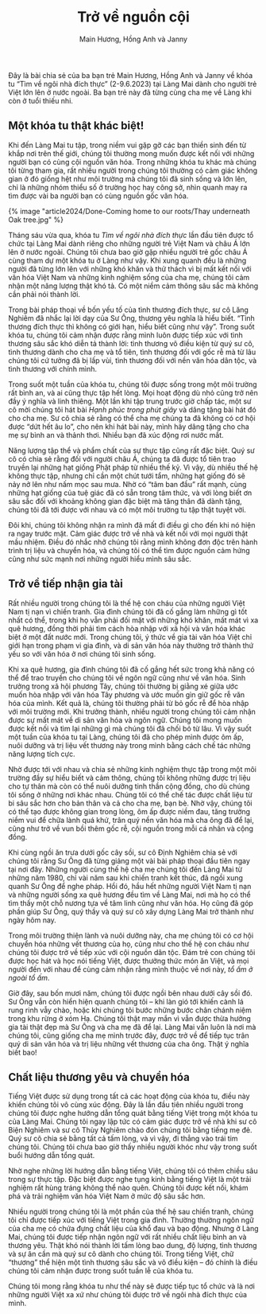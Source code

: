 ﻿---
title: Trở về nguồn cội
author: Main Hương, Hồng Anh và Janny
---

<p class="editors-preface">Đây là bài chia sẻ của ba bạn trẻ Main Hương, Hồng Anh và Janny về khóa tu “Tìm về ngôi nhà đích thực” (2-9.6.2023) tại Làng Mai dành cho người trẻ Việt lớn lên ở nước ngoài. Ba bạn trẻ này đã từng cùng cha mẹ về Làng khi còn ở tuổi thiếu nhi.</p>

## Một khóa tu thật khác biệt!

Khi đến Làng Mai tu tập, trong niềm vui gặp gỡ các bạn thiền sinh đến từ khắp nơi trên thế giới, chúng tôi thường mong muốn được kết nối với những người bạn có cùng cội nguồn văn hóa. Trong những khóa tu khác mà chúng tôi từng tham gia, rất nhiều người trong chúng tôi thường có cảm giác không gian ở đó giống hệt như môi trường mà chúng tôi đã sinh sống và lớn lên, chỉ là những nhóm thiểu số ở trường học hay công sở, nhìn quanh may ra tìm được vài ba người bạn có cùng nguồn gốc văn hóa.

{% image "article2024/Done-Coming home to our roots/Thay underneath Oak tree.jpg" %}

Tháng sáu vừa qua, khóa tu *Tìm về ngôi nhà đích thực* lần đầu tiên được tổ chức tại Làng Mai dành riêng cho những người trẻ Việt Nam và châu Á lớn lên ở nước ngoài. Chúng tôi chưa bao giờ gặp nhiều người trẻ gốc châu Á cùng tham dự một khóa tu ở Làng như vậy. Khi xung quanh đều là những người đã từng lớn lên với những khó khăn và thử thách vì bị mất kết nối với văn hóa Việt Nam và những kinh nghiệm sống của cha mẹ, chúng tôi cảm nhận một năng lượng thật khó tả. Có một niềm cảm thông sâu sắc mà không cần phải nói thành lời. 

Trong bài pháp thoại về bốn yếu tố của tình thương đích thực, sư cô Lăng Nghiêm đã nhắc lại lời dạy của Sư Ông, thương yêu nghĩa là hiểu biết. “Tình thương đích thực thì không có giới hạn, hiểu biết cũng như vậy”. Trong suốt khóa tu, chúng tôi cảm nhận được rằng mình luôn được tiếp xúc với tình thương sâu sắc khó diễn tả thành lời: tình thương vô điều kiện từ quý sư cô, tình thương dành cho cha mẹ và tổ tiên, tình thương đối với gốc rễ mà từ lâu chúng tôi cứ tưởng đã bị lấp vùi, tình thương đối với nền văn hóa dân tộc, và tình thương với chính mình.

Trong suốt một tuần của khóa tu, chúng tôi được sống trong một môi trường rất bình an, và ai cũng thực tập hết lòng. Mọi hoạt động dù nhỏ cũng trở nên đầy ý nghĩa và linh thiêng. Một lần khi tập trung trước giờ chấp tác, một sư cô mời chúng tôi hát bài *Hạnh phúc trong phút giây* và dâng tặng bài hát đó cho cha mẹ. Sư cô chia sẻ rằng có thể cha mẹ chúng ta đã không có cơ hội được “dứt hết âu lo”, cho nên khi hát bài này, mình hãy dâng tặng cho cha mẹ sự bình an và thảnh thơi. Nhiều bạn đã xúc động rơi nước mắt. 

Năng lượng tập thể và phẩm chất của sự thực tập cũng rất đặc biệt. Quý sư cô có chia sẻ rằng đối với người châu Á, chúng ta đã được tổ tiên trao truyền lại những hạt giống Phật pháp từ nhiều thế kỷ. Vì vậy, dù nhiều thế hệ không thực tập, nhưng chỉ cần một chút tưới tẩm, những hạt giống đó sẽ nảy nở lên như nấm mọc sau mưa. Nhờ có “tâm ban đầu” rất mạnh, cùng những hạt giống của tuệ giác đã có sẵn trong tâm thức, và với lòng biết ơn sâu sắc đối với khoảng không gian đặc biệt mà tăng thân đã dành tặng, chúng tôi đã tới được với nhau và có một môi trường tu tập thật tuyệt vời.

Đôi khi, chúng tôi không nhận ra mình đã mất đi điều gì cho đến khi nó hiện ra ngay trước mặt. Cảm giác được trở về nhà và kết nối với mọi người thật mầu nhiệm. Điều đó nhắc nhở chúng tôi rằng mình không đơn độc trên hành trình trị liệu và chuyển hóa, và chúng tôi có thể tìm được nguồn cảm hứng cũng như sức mạnh nơi những người hiểu mình sâu sắc.

## Trở về tiếp nhận gia tài

Rất nhiều người trong chúng tôi là thế hệ con cháu của những người Việt Nam tị nạn vì chiến tranh. Gia đình chúng tôi đã cố gắng làm những gì tốt nhất có thể, trong khi họ vẫn phải đối mặt với những khó khăn, mất mát vì xa quê hương, đồng thời phải tìm cách hòa nhập với xã hội và văn hóa khác biệt ở một đất nước mới. Trong chúng tôi, ý thức về gia tài văn hóa Việt chỉ giới hạn trong phạm vi gia đình, và di sản văn hóa này thường trở thành thứ yếu so với văn hóa ở nơi chúng tôi sinh sống.

Khi xa quê hương, gia đình chúng tôi đã cố gắng hết sức trong khả năng có thể để trao truyền cho chúng tôi về ngôn ngữ cũng như về văn hóa. Sinh trưởng trong xã hội phương Tây, chúng tôi thường bị giằng xé giữa ước muốn hòa nhập với văn hóa Tây phương và ước muốn gìn giữ gốc rễ văn hóa của mình. Kết quả là, chúng tôi thường phải từ bỏ gốc rễ để hòa nhập với môi trường mới. Khi trưởng thành, nhiều người trong chúng tôi cảm nhận được sự mất mát về di sản văn hóa và ngôn ngữ. Chúng tôi mong muốn được kết nối và tìm lại những gì mà chúng tôi đã chối bỏ từ lâu. Vì vậy suốt một tuần của khóa tu tại Làng, chúng tôi đã cho phép mình được ôm ấp, nuôi dưỡng và trị liệu vết thương này trong mình bằng cách chế tác những năng lượng tích cực. 

Nhờ được tới với nhau và chia sẻ những kinh nghiệm thực tập trong một môi trường đầy sự hiểu biết và cảm thông, chúng tôi không những được trị liệu cho tự thân mà còn có thể nuôi dưỡng tinh thần cộng đồng, cho dù chúng tôi sống ở những nơi khác nhau. Chúng tôi có thể chế tác được chất liệu từ bi sâu sắc hơn cho bản thân và cả cho cha mẹ, bạn bè. Nhờ vậy, chúng tôi có thể tạo được không gian trong lòng, ôm ấp được niềm đau, tăng trưởng niềm vui để chữa lành quá khứ, trân quý nền văn hóa mà cha ông đã để lại, cũng như trở về vun bồi thêm gốc rễ, cội nguồn trong mỗi cá nhân và cộng đồng.

Khi cùng ngồi ăn trưa dưới gốc cây sồi, sư cô Định Nghiêm chia sẻ với chúng tôi rằng Sư Ông đã từng giảng một vài bài pháp thoại đầu tiên ngay tại nơi đây. Những người cùng thế hệ cha mẹ chúng tôi đến Làng Mai từ những năm 1980, chỉ vài năm sau khi chiến tranh kết thúc, đã ngồi xung quanh Sư Ông để nghe pháp. Hồi đó, hầu hết những người Việt Nam tị nạn và những người sống xa quê hương đều tìm về Làng Mai, nơi mà họ có thể tìm thấy một chỗ nương tựa về tâm linh cũng như văn hóa. Họ cũng đã góp phần giúp Sư Ông, quý thầy và quý sư cô xây dựng Làng Mai trở thành như ngày hôm nay.

Trong môi trường thiện lành và nuôi dưỡng này, cha mẹ chúng tôi có cơ hội chuyển hóa những vết thương của họ, cũng như cho thế hệ con cháu như chúng tôi được trở về tiếp xúc với cội nguồn dân tộc. Đám trẻ con chúng tôi được học hát và học nói tiếng Việt, được thưởng thức món ăn Việt, và mọi người đến với nhau để cùng cảm nhận rằng mình thuộc về nơi này, *tổ ấm ở ngoài tổ ấm*. 

Giờ đây, sau bốn mươi năm, chúng tôi được ngồi bên nhau dưới cây sồi đó. Sư Ông vẫn còn hiển hiện quanh chúng tôi – khi làn gió tới khiến cành lá rung rinh vẫy chào, hoặc khi chúng tôi bước những bước chân chánh niệm trong khu rừng ở xóm Hạ. Chúng tôi thật may mắn vì vẫn được thừa hưởng gia tài thật đẹp mà Sư Ông và cha mẹ đã để lại. Làng Mai vẫn luôn là nơi mà chúng tôi, cũng giống cha mẹ mình trước đây, được trở về để tiếp tục trân quý di sản văn hóa và trị liệu những vết thương của cha ông. Thật ý nghĩa biết bao!

## Chất liệu thương yêu và chuyển hóa

Tiếng Việt được sử dụng trong tất cả các hoạt động của khóa tu, điều này khiến chúng tôi vô cùng xúc động. Đây là lần đầu tiên nhiều người trong chúng tôi được nghe hướng dẫn tổng quát bằng tiếng Việt trong một khóa tu của Làng Mai. Chúng tôi ngay lập tức có cảm giác được trở về nhà khi sư cô Biện Nghiêm và sư cô Thùy Nghiêm chào đón chúng tôi bằng tiếng mẹ đẻ. Quý sư cô chia sẻ bằng tất cả tấm lòng, và vì vậy, đi thẳng vào trái tim chúng tôi. Chúng tôi chưa bao giờ thấy nhiều người khóc như vậy trong suốt buổi hướng dẫn tổng quát.

Nhờ nghe những lời hướng dẫn bằng tiếng Việt, chúng tôi có thêm chiều sâu trong sự thực tập. Đặc biệt được nghe tụng kinh bằng tiếng Việt là một trải nghiệm rất hùng tráng không thể nào quên. Chúng tôi được kết nối, khám phá và trải nghiệm văn hóa Việt Nam ở mức độ sâu sắc hơn.

Nhiều người trong chúng tôi là một phần của thế hệ sau chiến tranh, chúng tôi chỉ được tiếp xúc với tiếng Việt trong gia đình. Thường thường ngôn ngữ của cha mẹ có chứa đựng chất liệu của khổ đau và bạo động. Nhưng ở Làng Mai, chúng tôi được tiếp nhận ngôn ngữ với rất nhiều chất liệu bình an và thương yêu. Thật khó nói thành lời tấm lòng bao dung, độ lượng, tình thương và sự ân cần mà quý sư cô dành cho chúng tôi. Trong tiếng Việt, chữ “thương” thể hiện một tình thương sâu sắc và vô điều kiện – đó chính là điều chúng tôi cảm nhận được trong suốt tuần lễ của khóa tu.

Chúng tôi mong rằng khóa tu như thế này sẽ được tiếp tục tổ chức và là nơi những người Việt xa xứ như chúng tôi được trở về ngôi nhà đích thực của mình.